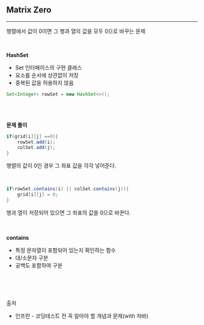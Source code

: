 ## Matrix Zero
---
행렬에서 값이 0이면 그 행과 열의 값을 모두 0으로 바꾸는 문제

<br>


__HashSet__

* Set 인터페이스의 구현 클래스
* 요소를 순서에 상관없이 저장
* 중복된 값을 허용하지 않음


```java
Set<Integer> rowSet = new HashSet<>();
```

<br>
<br>

__문제 풀이__
```java
if(grid[i][j] ==0){
    rowSet.add(i);
    colSet.add(j);
}
```
행렬의 값이 0인 경우 그 좌표 값을 각각 넣어준다.


<br>

```java
if(rowSet.contains(i) || colSet.contains(j)){
    grid[i][j] = 0;
}
```
행과 열이 저장되어 있으면 그 좌표의 값을 0으로 바꾼다.
<br>
<br>
<br>


__contains__

* 특정 문자열이 포함되어 있는지 확인하는 함수
* 대/소문자 구분
* 공백도 포함하여 구분

<br>
<br>
<br>


출처

* 인프런 - 코딩테스트 전 꼭 알아야 할 개념과 문제(with 자바)